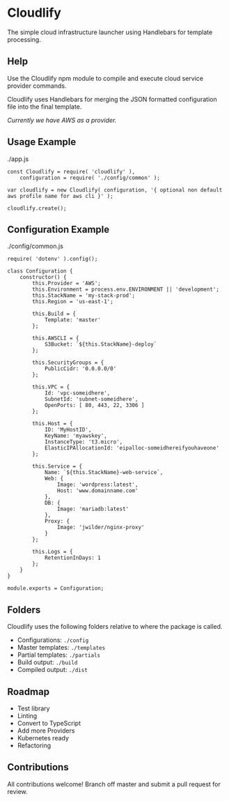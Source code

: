# Cloudlify

The simple cloud infrastructure launcher using Handlebars for template processing.

## Help

Use the Cloudlify npm module to compile and execute cloud service provider commands.

Cloudlify uses Handlebars for merging the JSON formatted configuration file into the final template.

*Currently we have AWS as a provider.*

## Usage Example

./app.js
```
const Cloudlify = require( 'cloudlify' ),
    configuration = require( './config/common' );

var cloudlify = new Cloudlify( configuration, '{ optional non default aws profile name for aws cli }' );

cloudlify.create();
```

## Configuration Example
./config/common.js
```
require( 'dotenv' ).config();

class Configuration {
	constructor() {
		this.Provider = 'AWS';
		this.Environment = process.env.ENVIRONMENT || 'development';
		this.StackName = 'my-stack-prod';
		this.Region = 'us-east-1';

		this.Build = {
			Template: 'master'
		};
		
		this.AWSCLI = {
			S3Bucket: `${this.StackName}-deploy`
		};

		this.SecurityGroups = {
			PublicCidr: '0.0.0.0/0'
		};

		this.VPC = {
			Id: 'vpc-someidhere',
			SubnetId: 'subnet-someidhere',
			OpenPorts: [ 80, 443, 22, 3306 ]
		};

		this.Host = {
			ID: 'MyHostID',
			KeyName: 'myawskey',
			InstanceType: 't3.micro',
			ElasticIPAllocationId: 'eipalloc-someidhereifyouhaveone'
		};

		this.Service = {
			Name: `${this.StackName}-web-service`,
			Web: {
				Image: 'wordpress:latest',
				Host: 'www.domainname.com'
			},
			DB: {
				Image: 'mariadb:latest'
			},
			Proxy: {
				Image: 'jwilder/nginx-proxy'
			}
		};

		this.Logs = {
			RetentionInDays: 1
		};
	}
}

module.exports = Configuration;
```

## Folders

Cloudlify uses the following folders relative to where the package is called.

* Configurations: `./config`
* Master templates: `./templates`
* Partial templates: `./partials`
* Build output: `./build`
* Compiled output: `./dist`


## Roadmap

* Test library
* Linting
* Convert to TypeScript
* Add more Providers
* Kubernetes ready
* Refactoring

## Contributions

All contributions welcome! Branch off master and submit a pull request for review.
